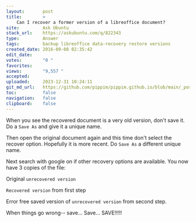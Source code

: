 ```yaml
---
layout:       post
title:        >
    Can I recover a former version of a libreoffice document?
site:         Ask Ubuntu
stack_url:    https://askubuntu.com/q/822343
type:         Answer
tags:         backup libreoffice data-recovery restore versions
created_date: 2016-09-08 02:35:42
edit_date:    
votes:        "0 "
favorites:    
views:        "9,557 "
accepted:     
uploaded:     2023-12-31 10:24:11
git_md_url:   https://github.com/pippim/pippim.github.io/blob/main/_posts/2016/2016-09-08-Can-I-recover-a-former-version-of-a-libreoffice-document_.md
toc:          false
navigation:   false
clipboard:    false
---
```


When you see the recovered document is a very old version, don't save it. Do a `Save As` and give it a unique name.

Then open the original document again and this time don't select the recover option. Hopefully it is more recent. Do `Save As` a different unique name. 

Next search with google on if other recovery options are available. You now have 3 copies of the file:

Original `unrecovered version`

`Recovered version` from first step

Error free saved version of `unrecovered version` from second step.

When things go wrong-- save... Save... SAVE!!!!!
